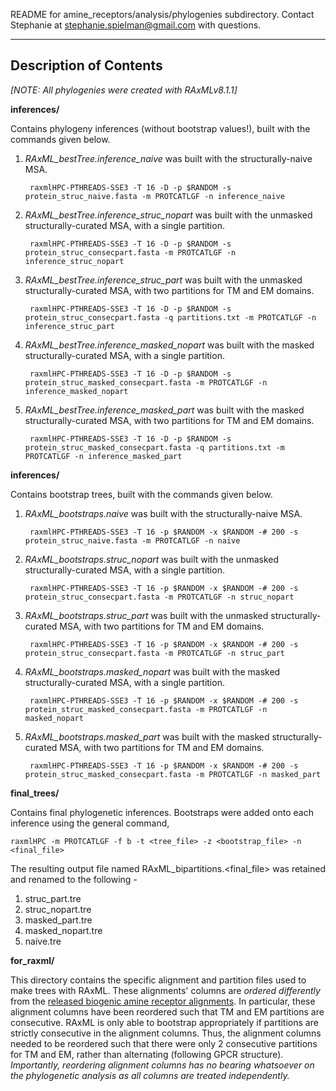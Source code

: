README for amine_receptors/analysis/phylogenies subdirectory. 
Contact Stephanie at stephanie.spielman@gmail.com with questions.

---



## Description of Contents
_[NOTE: All phylogenies were created with RAxMLv8.1.1]_


__inferences/__ 

Contains phylogeny inferences (without bootstrap values!), built with the commands given below.

1. *RAxML_bestTree.inference_naive* was built with the structurally-naive MSA.
       
        raxmlHPC-PTHREADS-SSE3 -T 16 -D -p $RANDOM -s protein_struc_naive.fasta -m PROTCATLGF -n inference_naive
2. *RAxML_bestTree.inference_struc_nopart* was built with the unmasked structurally-curated MSA, with a single partition.
        
        raxmlHPC-PTHREADS-SSE3 -T 16 -D -p $RANDOM -s protein_struc_consecpart.fasta -m PROTCATLGF -n inference_struc_nopart 
3. *RAxML_bestTree.inference_struc_part* was built with the unmasked structurally-curated MSA, with two partitions for TM and EM domains.
        
        raxmlHPC-PTHREADS-SSE3 -T 16 -D -p $RANDOM -s protein_struc_consecpart.fasta -q partitions.txt -m PROTCATLGF -n inference_struc_part 
4. *RAxML_bestTree.inference_masked_nopart* was built with the masked structurally-curated MSA, with a single partition.
        
        raxmlHPC-PTHREADS-SSE3 -T 16 -D -p $RANDOM -s protein_struc_masked_consecpart.fasta -m PROTCATLGF -n inference_masked_nopart
5. *RAxML_bestTree.inference_masked_part* was built with the masked structurally-curated MSA, with two partitions for TM and EM domains.
        
        raxmlHPC-PTHREADS-SSE3 -T 16 -D -p $RANDOM -s protein_struc_masked_consecpart.fasta -q partitions.txt -m PROTCATLGF -n inference_masked_part


__inferences/__ 

Contains bootstrap trees, built with the commands given below.

1. *RAxML_bootstraps.naive* was built with the structurally-naive MSA.
        
        raxmlHPC-PTHREADS-SSE3 -T 16 -p $RANDOM -x $RANDOM -# 200 -s protein_struc_naive.fasta -m PROTCATLGF -n naive
2. *RAxML_bootstraps.struc_nopart* was built with the unmasked structurally-curated MSA, with a single partition.
        
        raxmlHPC-PTHREADS-SSE3 -T 16 -p $RANDOM -x $RANDOM -# 200 -s protein_struc_consecpart.fasta -m PROTCATLGF -n struc_nopart 
3. *RAxML_bootstraps.struc_part* was built with the unmasked structurally-curated MSA, with two partitions for TM and EM domains.
        
        raxmlHPC-PTHREADS-SSE3 -T 16 -p $RANDOM -x $RANDOM -# 200 -s protein_struc_consecpart.fasta -m PROTCATLGF -n struc_part 
4. *RAxML_bootstraps.masked_nopart* was built with the masked structurally-curated MSA, with a single partition.
        
        raxmlHPC-PTHREADS-SSE3 -T 16 -p $RANDOM -x $RANDOM -# 200 -s protein_struc_masked_consecpart.fasta -m PROTCATLGF -n masked_nopart 
5. *RAxML_bootstraps.masked_part* was built with the masked structurally-curated MSA, with two partitions for TM and EM domains.
        
        raxmlHPC-PTHREADS-SSE3 -T 16 -p $RANDOM -x $RANDOM -# 200 -s protein_struc_masked_consecpart.fasta -m PROTCATLGF -n masked_part 


__final_trees/__

Contains final phylogenetic inferences. Bootstraps were added onto each inference using the general command, 
```
raxmlHPC -m PROTCATLGF -f b -t <tree_file> -z <bootstrap_file> -n <final_file> 
```
The resulting output file named RAxML_bipartitions.<final_file> was retained and renamed to the following - 

1. struc_part.tre
2. struc_nopart.tre
3. masked_part.tre
4. masked_nopart.tre
5. naive.tre


__for_raxml/__    

This directory contains the specific alignment and partition files used to make trees with RAxML. These alignments' columns are *ordered differently* from the [released biogenic amine receptor alignments](../alignments/). In particular, these alignment columns have been reordered such that TM and EM partitions are consecutive. RAxML is only able to bootstrap appropriately if partitions are strictly consecutive in the alignment columns. Thus, the alignment columns needed to be reordered such that there were only 2 consecutive partitions for TM and EM, rather than alternating (following GPCR structure). *Importantly, reordering alignment columns has no bearing whatsoever on the phylogenetic analysis as all columns are treated independently.*

